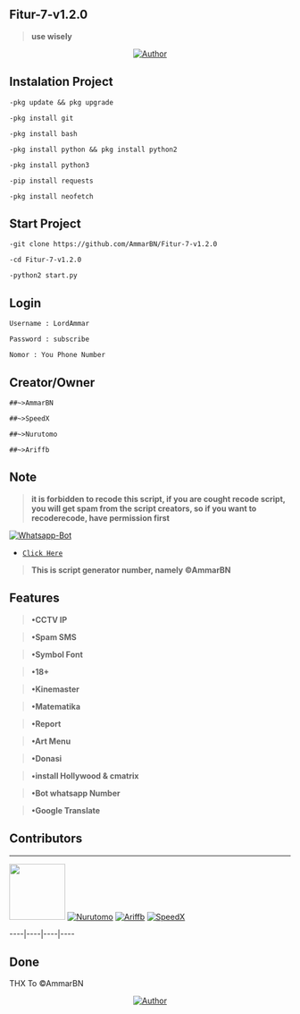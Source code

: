 ## Fitur-7-v1.2.0
> **use wisely**

<p align="center">
<a href="https://github.com/mhankbarbar"><img title="Author" src="https://img.shields.io/badge/Author-AmmarBN-red.svg?style=for-the-badge&logo=github"></a>
</p>

## Instalation Project
```shell script
-pkg update && pkg upgrade
```

```shell script
-pkg install git
```

```shell script
-pkg install bash
```

```shell script
-pkg install python && pkg install python2
```

```shell script
-pkg install python3
```

```shell script
-pip install requests
```

```shell script
-pkg install neofetch
```

## Start Project
```shell script
-git clone https://github.com/AmmarBN/Fitur-7-v1.2.0
```

```shell script
-cd Fitur-7-v1.2.0
```

```shell script
-python2 start.py
```

## Login
```shell script
Username : LordAmmar
```

```shell script
Password : subscribe
```

```shell script
Nomor : You Phone Number
```

## Creator/Owner
```shell script
##~>AmmarBN
```

```shell script
##~>SpeedX
```

```shell script
##~>Nurutomo
```

```shell script
##~>Ariffb
```

## Note
> **it is forbidden to recode this script, if you are cought recode script, you will get spam from the script creators, so if you want to recoderecode, have permission first**

<p align="center">

<a href="#"><img title="Whatsapp-Bot" src="https://img.shields.io/badge/Author Whatsapp-green?colorA=%23ff0000&colorB=%23017e40&style=for-the-badge"></a>

</p>





* [`Click Here`](https://wa.me/6287708773367)



> **This is script generator number, namely ©AmmarBN**

## Features

> **•CCTV IP**

> **•Spam SMS**

> **•Symbol Font**

> **•18+**

> **•Kinemaster**

> **•Matematika**

> **•Report**

> **•Art Menu**

> **•Donasi**

> **•install Hollywood & cmatrix**

> **•Bot whatsapp Number**

> **•Google Translate**

## Contributors

---------

<a href="https://github.com/AmmarBN"><img src="https://github.com/AmmarBN.png" width="100" height="100"></a>  [![Nurutomo](https://github.com/Nurutomo.png?size=100)](https://github.com/Nurutomo)  [![Ariffb](https://github.com/ariffb25.png?size=100)](https://github.com/ariffb25)  [![SpeedX](https://github.com/TheSpeedX.png?size=100)](https://github.com/TheSpeedX)

----|----|----|---- 




















## Done
THX To ©AmmarBN

<p align="center">
<a href="https://github.com/mhankbarbar"><img title="Author" src="https://img.shields.io/badge/Author-AmmarBN-red.svg?style=for-the-badge&logo=github"></a>
</p>

